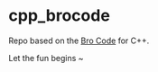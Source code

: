 # cpp_brocode

Repo based on the [Bro Code](https://www.youtube.com/watch?v=-TkoO8Z07hI&t=5s) for C++.

Let the fun begins ~
